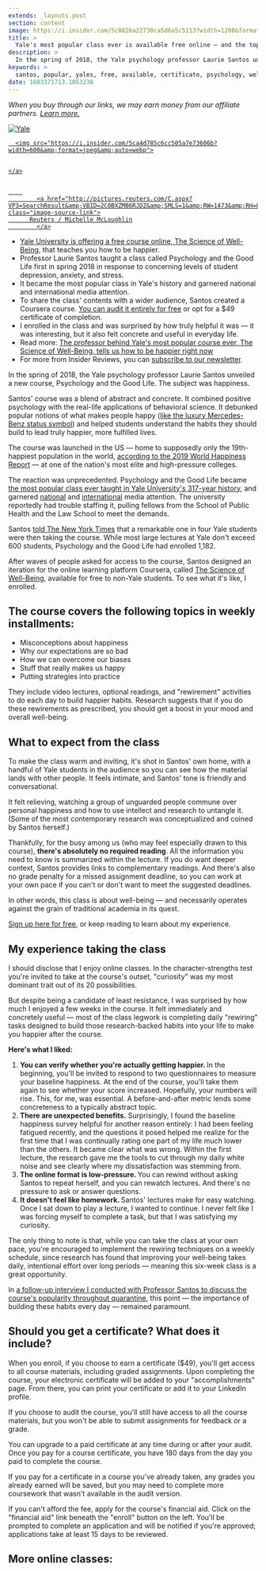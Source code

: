 ```yaml
--- 
extends: _layouts.post 
section: content 
image: https://i.insider.com/5c8826a22730ca5d6a5c5113?width=1200&format=jpeg 
title: > 
  Yale's most popular class ever is available free online — and the topic is how to be happier in your daily life 
description: > 
  In the spring of 2018, the Yale psychology professor Laurie Santos unveiled a new course, Psychology and the Good Life.Santos' course was a blend of abstract and concrete.While most large lectures at Yale don't exceed 600 students, Psychology and the Good Life had enrolled 1,182.At the end of the course, you'll take them again to see whether your score increased.Once you pay for a course certificate, you have 180 days from the day you paid to complete the course. 
keywords: > 
  santos, popular, yales, free, available, certificate, psychology, wellbeing, students, happier, yale, daily, course, online, youll, life, topic, class 
date: 1603371713.1053238 
--- 
```

<div><p class="financial-disclaimer"><i>When you buy through our links, we may earn money from our affiliate partners. <a href="https://www.insider-inc.com/commerce-on-insider-inc/">Learn more.</a></i></p><p>
    <a href="https://click.linksynergy.com/deeplink?id=EHFxW6yx8Uo&amp;mid=40328&amp;murl=https%3A%2F%2Fwww.coursera.org%2Flearn%2Fthe-science-of-well-being" target="_blank" rel="noopener nofollow nofollow sponsored nofollow sponsored">
      <img class="lazy-image " src="" alt="Yale">
    
    
      <img src="https://i.insider.com/5ca4d785c6cc505a7e73606b?width=600&amp;format=jpeg&amp;auto=webp">
    
    
    </a>

    
        
            <a href="http://pictures.reuters.com/C.aspx?VP3=SearchResult&amp;VBID=2C0BXZMB6RJDZ&amp;SMLS=1&amp;RW=1473&amp;RH=869&amp;RW=1473&amp;RH=869#/SearchResult&amp;VBID=2C0BXZMB6RJDZ&amp;SMLS=1&amp;RW=1473&amp;RH=869&amp;PN=5&amp;POPUPPN=243&amp;POPUPIID=2C0408T0I452I" class="image-source-link">
          Reuters / Michelle McLoughlin
            </a>
        
    
</p><ul class="summary-list"><li>Yale University is offering a free course online, <a href="https://click.linksynergy.com/deeplink?id=EHFxW6yx8Uo&amp;mid=40328&amp;murl=https%3A%2F%2Fwww.coursera.org%2Flearn%2Fthe-science-of-well-being" target="_blank" rel="noopener nofollow nofollow nofollow nofollow sponsored nofollow sponsored nofollow sponsored">The Science of Well-Being</a>, that teaches you how to be happier.</li><li>Professor Laurie Santos taught a class called Psychology and the Good Life first in spring 2018 in response to concerning levels of student depression, anxiety, and stress.</li><li>It became the most popular class in Yale's history and garnered national and international media attention.</li><li>To share the class' contents with a wider audience, Santos created a Coursera course. <a href="https://click.linksynergy.com/deeplink?id=EHFxW6yx8Uo&amp;mid=40328&amp;murl=https%3A%2F%2Fwww.coursera.org%2Flearn%2Fthe-science-of-well-being" target="_blank" rel="noopener nofollow nofollow nofollow sponsored nofollow sponsored">You can audit it entirely for free</a> or opt for a $49 certificate of completion.</li><li>I enrolled in the class and was surprised by how truly helpful it was &#8212; it was interesting, but it also felt concrete and useful in everyday life.</li><li>Read more: <a href="https://www.businessinsider.com/yale-professor-of-happiness-course-shares-advice-on-how-to-be-happy" target="_blank" rel="noopener">The professor behind Yale's most popular course ever, The Science of Well-Being, tells us how to be happier right now</a></li><li>For more from Insider Reviews, you can <a href="http://e.businessinsider.com/join/ci/insider-picks" target="_blank" rel="noopener">subscribe to our newsletter</a>.</li></ul><p id="ProductCard_5e71371cc4854077e66fb9d7"></p><p>In the spring of 2018, the Yale psychology professor Laurie Santos unveiled a new course, Psychology and the Good Life. The subject was happiness.</p><p>Santos' course was a blend of abstract and concrete. It combined positive psychology with the real-life applications of behavioral science. It debunked popular notions of what makes people happy (<a href="https://www.businessoffashion.com/articles/opinion/the-future-of-luxury-is-freedom" target="_blank" rel="noopener">like the luxury Mercedes-Benz status symbol</a>) and helped students understand the habits they should build to lead truly happier, more fulfilled lives.</p><p>The course was launched in the US &#8212; home to supposedly only the 19th-happiest population in the world, <a href="https://worldhappiness.report/ed/2019/" target="_blank" rel="noopener">according to the 2019 World Happiness Report</a> &#8212; at one of the nation's most elite and high-pressure colleges.</p><p>The reaction was unprecedented. Psychology and the Good Life became <a href="https://www.nytimes.com/2018/01/26/nyregion/at-yale-class-on-happiness-draws-huge-crowd-laurie-santos.html" target="_blank" rel="noopener">the most popular class ever taught in Yale University's 317-year history</a>, and garnered <a href="https://www.nbcnews.com/nightly-news/video/yale-s-most-popular-class-is-teaching-students-how-to-lead-happier-lives-1155185731525" target="_blank" rel="noopener">national</a> and <a href="https://www.bbc.com/mundo/noticias-42887913" target="_blank" rel="noopener">international</a> media attention. The university reportedly had trouble staffing it, pulling fellows from the School of Public Health and the Law School to meet the demands.</p><p>Santos <a href="https://www.nytimes.com/2018/01/26/nyregion/at-yale-class-on-happiness-draws-huge-crowd-laurie-santos.html" target="_blank" rel="noopener">told The New York Times</a> that a remarkable one in four Yale students were then taking the course. While most large lectures at Yale don't exceed 600 students, Psychology and the Good Life had enrolled 1,182.</p><p>After waves of people asked for access to the course, Santos designed an iteration for the online learning platform Coursera, called <a href="https://click.linksynergy.com/deeplink?id=EHFxW6yx8Uo&amp;mid=40328&amp;murl=https%3A%2F%2Fwww.coursera.org%2Flearn%2Fthe-science-of-well-being%2Fhome%2Fwelcome" target="_blank" rel="noopener nofollow nofollow sponsored nofollow sponsored">The Science of Well-Being</a>, available for free to non-Yale students. To see what it's like, I enrolled.</p><h2><strong>The course covers the following topics in weekly installments:</strong></h2><ul><li>Misconceptions about happiness</li><li>Why our expectations are so bad</li><li>How we can overcome our biases</li><li>Stuff that really makes us happy</li><li>Putting strategies into practice</li></ul><p>They include video lectures, optional readings, and "rewirement" activities to do each day to build happier habits. Research suggests that if you do these rewirements as prescribed, you should get a boost in your mood and overall well-being.</p><h2>What to expect from the class</h2><p>To make the class warm and inviting, it's shot in Santos' own home, with a handful of Yale students in the audience so you can see how the material lands with other people. It feels intimate, and Santos' tone is friendly and conversational.</p><p>It felt relieving, watching a group of unguarded people commune over personal happiness and how to use intellect and research to untangle it. (Some of the most contemporary research was conceptualized and coined by Santos herself.)</p><p>Thankfully, for the busy among us (who may feel especially drawn to this course), <strong>there's absolutely no required reading</strong>. All the information you need to know is summarized within the lecture. If you do want deeper context, Santos provides links to complementary readings. And there's also no grade penalty for a missed assignment deadline, so you can work at your own pace if you can't or don't want to meet the suggested deadlines.</p><p>In other words, this class is about well-being &#8212; and necessarily operates against the grain of traditional academia in its quest.</p><p><a href="https://click.linksynergy.com/deeplink?id=EHFxW6yx8Uo&amp;mid=40328&amp;murl=https%3A%2F%2Fwww.coursera.org%2Flearn%2Fthe-science-of-well-being%2Fhome%2Fwelcome" target="_blank" rel="noopener nofollow nofollow sponsored nofollow sponsored">Sign up here for free</a>, or keep reading to learn about my experience.</p><h2>My experience taking the class</h2><p>I should disclose that I enjoy online classes. In the character-strengths test you're invited to take at the course's outset, "curiosity" was my most dominant trait out of its 20 possibilities.</p><p>But despite being a candidate of least resistance, I was surprised by how much I enjoyed a few weeks in the course. It felt immediately and concretely useful &#8212; most of the class legwork is completing daily "rewiring" tasks designed to build those research-backed habits into your life to make you happier after the course.</p><p><strong>Here's what I liked:</strong></p><ol><li><strong>You can verify whether you're actually getting happier. </strong>In the beginning, you'll be invited to respond to two questionnaires to measure your baseline happiness. At the end of the course, you'll take them again to see whether your score increased. Hopefully, your numbers will rise. This, for me, was essential. A before-and-after metric lends some concreteness to a typically abstract topic.</li><li><strong>There are unexpected benefits.</strong> Surprisingly, I found the baseline happiness survey helpful for another reason entirely: I had been feeling fatigued recently, and the questions it posed helped me realize for the first time that I was continually rating one part of my life much lower than the others. It became clear what was wrong. Within the first lecture, the research gave me the tools to cut through my daily white noise and see clearly where my dissatisfaction was stemming from.</li><li><strong>The online format is low-pressure. </strong>You can rewind without asking Santos to repeat herself, and you can rewatch lectures. And there's no pressure to ask or answer questions.</li><li><strong>It doesn't feel like homework. </strong>Santos' lectures make for easy watching. Once I sat down to play a lecture, I wanted to continue. I never felt like I was forcing myself to complete a task, but that I was satisfying my curiosity.</li></ol><p>The only thing to note is that, while you can take the class at your own pace, you're encouraged to implement the rewiring techniques on a weekly schedule, since research has found that improving your well-being takes daily, intentional effort over long periods &#8212; meaning this six-week class is a great opportunity.</p><p>In <a href="https://www.businessinsider.com/yale-professor-of-happiness-course-shares-advice-on-how-to-be-happy" target="_blank" rel="noopener">a follow-up interview I conducted with Professor Santos to discuss the course's popularity throughout quarantine</a>, this point &#8212; the importance of building these habits every day &#8212; remained paramount.&#160;</p><h2>Should you get a certificate? What does it include?</h2><p>When you enroll, if you choose to earn a certificate ($49), you'll get access to all course materials, including graded assignments. Upon completing the course, your electronic certificate will be added to your "accomplishments" page. From there, you can print your certificate or add it to your LinkedIn profile.</p><p>If you choose to audit the course, you'll still have access to all the course materials, but you won't be able to submit assignments for feedback or a grade.</p><p>You can upgrade to a paid certificate at any time during or after your audit. Once you pay for a course certificate, you have 180 days from the day you paid to complete the course.</p><p>If you pay for a certificate in a course you've already taken, any grades you already earned will be saved, but you may need to complete more coursework that wasn't available in the audit version.</p><p>If you can't afford the fee, apply for the course's financial aid. Click on the "financial aid" link beneath the "enroll" button on the left. You'll be prompted to complete an application and will be notified if you're approved; applications take at least 15 days to be reviewed.</p><p id="ProductCard_5e71371cc4854077e66fb9d7"></p><h2>More online classes:</h2> 
                  </div>